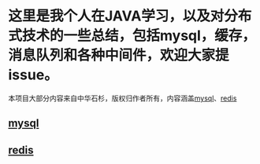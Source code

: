 # 这里是我个人在JAVA学习，以及对分布式技术的一些总结，包括mysql，缓存，消息队列和各种中间件，欢迎大家提issue。

本项目大部分内容来自中华石杉，版权归作者所有，内容涵盖[mysql](#mysql)、[redis](#redis)

## [mysql](https://github.com/caicai457614705/kami-road/new/master?readme=1)
## [redis](https://github.com/caicai457614705/kami-road/new/master?readme=1)
